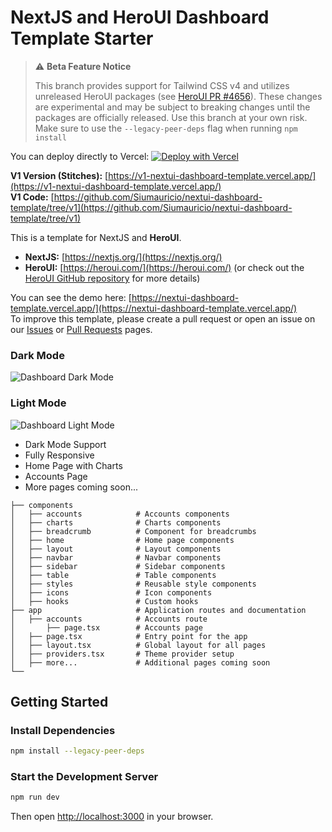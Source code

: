 # NextJS and HeroUI Dashboard Template Starter

> ⚠️ **Beta Feature Notice**
>
> This branch provides support for Tailwind CSS v4 and utilizes unreleased HeroUI packages (see [HeroUI PR #4656](https://github.com/heroui-inc/heroui/pull/4656)). These changes are experimental and may be subject to breaking changes until the packages are officially released. Use this branch at your own risk. Make sure to use the `--legacy-peer-deps` flag when running `npm install`


You can deploy directly to Vercel: [![Deploy with Vercel](https://vercel.com/button)](https://vercel.com/import/project?template=https://github.com/Siumauricio/nextui-dashboard-template)

**V1 Version (Stitches):** [https://v1-nextui-dashboard-template.vercel.app/](https://v1-nextui-dashboard-template.vercel.app/)  
**V1 Code:** [https://github.com/Siumauricio/nextui-dashboard-template/tree/v1](https://github.com/Siumauricio/nextui-dashboard-template/tree/v1)

This is a template for NextJS and **HeroUI**.

- **NextJS:** [https://nextjs.org/](https://nextjs.org/)
- **HeroUI:** [https://heroui.com/](https://heroui.com/) (or check out the [HeroUI GitHub repository](https://github.com/heroui-inc/heroui) for more details)

You can see the demo here: [https://nextui-dashboard-template.vercel.app/](https://nextui-dashboard-template.vercel.app/)  
To improve this template, please create a pull request or open an issue on our [Issues](https://github.com/Siumauricio/nextui-dashboard-template/issues) or [Pull Requests](https://github.com/Siumauricio/nextui-dashboard-template/pulls) pages.

### Dark Mode
![Dashboard Dark Mode](./public/dark.png)

### Light Mode
![Dashboard Light Mode](./public/light.png)

- Dark Mode Support
- Fully Responsive
- Home Page with Charts
- Accounts Page
- More pages coming soon...

```
├── components
│   ├── accounts            # Accounts components
│   ├── charts              # Charts components
│   ├── breadcrumb          # Component for breadcrumbs
│   ├── home                # Home page components
│   ├── layout              # Layout components
│   ├── navbar              # Navbar components
│   ├── sidebar             # Sidebar components
│   ├── table               # Table components
│   ├── styles              # Reusable style components
│   ├── icons               # Icon components
│   ├── hooks               # Custom hooks
├── app                     # Application routes and documentation
│   ├── accounts            # Accounts route
│       ├── page.tsx        # Accounts page
│   ├── page.tsx            # Entry point for the app
│   ├── layout.tsx          # Global layout for all pages
│   ├── providers.tsx       # Theme provider setup
│   ├── more...             # Additional pages coming soon
└──
```

## Getting Started

### Install Dependencies

```bash
npm install --legacy-peer-deps
```

### Start the Development Server

```bash
npm run dev
```

Then open [http://localhost:3000](http://localhost:3000) in your browser.